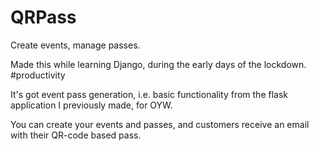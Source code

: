 # QRPass

Create events, manage passes.

Made this while learning Django, during the early days of the lockdown. #productivity

It's got event pass generation, i.e. basic functionality from the flask application I previously made, for OYW.

You can create your events and passes, and customers receive an email with their QR-code based pass.
